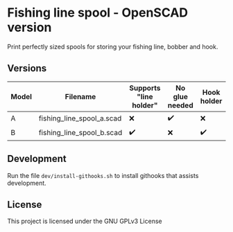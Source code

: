 # Fishing line spool - OpenSCAD version

Print perfectly sized spools for storing your fishing line, bobber and hook.

## Versions

| Model | Filename                   | Supports "line holder" | No glue needed      | Hook holder        |
| ----- | -------------------------- | --------------------   | -----------------   | -----------------  |
| A     | fishing_line_spool_a.scad  | :x:                    | :heavy_check_mark:  | :x:                |
| B     | fishing_line_spool_b.scad  | :heavy_check_mark:     | :x:                 | :heavy_check_mark: |



## Development
Run the file `dev/install-githooks.sh` to install githooks that assists development.

## License

This project is licensed under the GNU GPLv3 License

